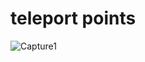 # teleport points
![Capture1](https://user-images.githubusercontent.com/54160011/193378036-97791a19-94b6-4548-97e0-385264c66be6.PNG)
